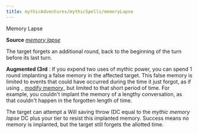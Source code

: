```yaml
---
title: mythicAdventures/mythicSpells/memoryLapse
---
```

Memory Lapse

**Source** [_memory lapse_](advanced/spell_dir/memoryLapse#_memory-lapse)

The target forgets an additional round, back to the beginning of the turn before its last turn.

**Augmented (3rd** : If you expend two uses of mythic power, you can spend 1 round implanting a false memory in the affected target. This false memory is limited to events that could have occurred during the time it just forgot, as if using _ [modify memory](spell_dir/modifyMemory#_modify-memory)_ but limited to that short period of time. For example, you couldn't implant the memory of a lengthy conversation, as that couldn't happen in the forgotten length of time.

The target can attempt a Will saving throw (DC equal to the _mythic memory lapse_ DC plus your tier to resist this implanted memory. Success means no memory is implanted, but the target still forgets the allotted time.

